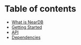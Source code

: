 # Table of contents

* [What is NearDB](README.md)
* [Getting Started](getting-started.md)
* [API](api.md)
* [Dependencies](dependencies.md)

